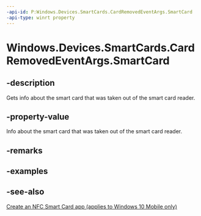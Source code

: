 ```yaml
---
-api-id: P:Windows.Devices.SmartCards.CardRemovedEventArgs.SmartCard
-api-type: winrt property
---
```


<!-- Property syntax
public Windows.Devices.SmartCards.SmartCard SmartCard { get; }
-->

# Windows.Devices.SmartCards.CardRemovedEventArgs.SmartCard

## -description
Gets info about the smart card that was taken out of the smart card reader.

## -property-value
Info about the smart card that was taken out of the smart card reader.

## -remarks

## -examples

## -see-also
[Create an NFC Smart Card app (applies to Windows 10 Mobile only)](/windows/uwp/devices-sensors/host-card-emulation)
